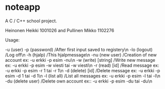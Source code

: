 # noteapp
A C / C++ school project.

Heinonen Heikki 1001026 and Pullinen Mikko 1102276


Usage:

-u (user) -p (password) /After first input saved to registery\n
-lo (logout) /Log off\n
-h (hjalp) /This hjalpmessage\n
-nu (new user) /Creation of new account ex: -u erkki -p esim -nu\n
-w (write) [string] /Write new message ex: -u erkki -p esim -w viesti tai -w viesti\n
-r (read) [id] /Read message ex: -u erkki -p esim -r 1 tai -r 1\n
-d (delete) [id] /Delete message ex: -u erkki -p esim -d 1 tai -d 1\n
-l (list all) /List all messages ex: -u erkki -p esim -l tai -l\n
-du (delete user) /Delete own account ex:: -u erkki -p esim -du tai -du\n
